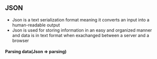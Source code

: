 ## JSON 
- Json is a text serialization format meaning it converts an input into a human-readable output
- Json is used for storing information in an easy and organized manner and data is in text format when exachanged between a server and a browser

#### Parsing data(Json => parsing)
